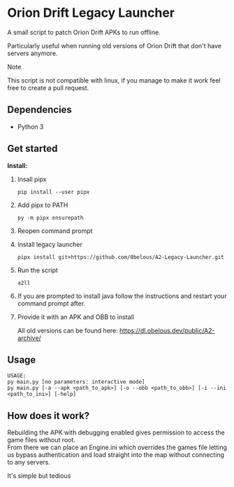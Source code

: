 <!-- @import "[TOC]" {cmd="toc" depthFrom=1 depthTo=6 orderedList=false} -->
# Orion Drift Legacy Launcher

A small script to patch Orion Drift APKs to run offline.

Particularly useful when running old versions of Orion Drift that don't have servers anymore.

> [!NOTE]
> This script is not compatible with linux, if you manage to make it work feel free to create a pull request.

## Dependencies
- Python 3

## Get started

**Install:**

1. Insall pipx

   `pip install --user pipx`

2. Add pipx to PATH

   `py -m pipx ensurepath`

3. Reopen command prompt

4. Install legacy launcher

   `pipx install git+https://github.com/0belous/A2-Legacy-Launcher.git`

5. Run the script

   `a2ll`

7. If you are prompted to install java follow the instructions and restart your command prompt after.

8. Provide it with an APK and OBB to install

    All old versions can be found here: https://dl.obelous.dev/public/A2-archive/

## Usage

```
USAGE:
py main.py [no parameters: interactive mode]
py main.py [-a --apk <path_to_apk>] [-o --obb <path_to_obb>] [-i --ini <path_to_ini>] [-help]
```

## How does it work?
Rebuilding the APK with debugging enabled gives permission to access the game files without root. <br>
From there we can place an Engine.ini which overrides the games file letting us bypass authentication and load straight into the map without connecting to any servers.

It's simple but tedious
